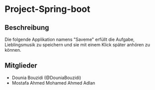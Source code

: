 # Project-Spring-boot
## Beschreibung
Die folgende Applikation namens "Saveme" erfüllt die Aufgabe, Lieblingsmusik zu speichern und sie mit einem Klick später anhören zu können.

## Mitglieder
* Dounia Bouzidi (@DouniaBouzidi)
* Mostafa Ahmed Mohamed Ahmed Adlan

